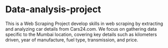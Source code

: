 # Data-analysis-project
This is a Web Scraping Project develop skills in web scraping by extracting and analyzing car details from Cars24.com. We focus on gathering data specific to the Mumbai location, covering key details such as kilometers driven, year of manufacture, fuel type, transmission, and price.
